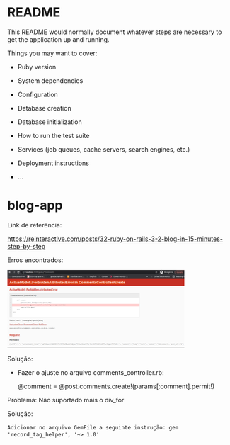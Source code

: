 # README

This README would normally document whatever steps are necessary to get the
application up and running.

Things you may want to cover:

* Ruby version

* System dependencies

* Configuration

* Database creation

* Database initialization

* How to run the test suite

* Services (job queues, cache servers, search engines, etc.)

* Deployment instructions

* ...
# blog-app

Link de referência: 

https://reinteractive.com/posts/32-ruby-on-rails-3-2-blog-in-15-minutes-step-by-step

Erros encontrados:

<img alt="Erro" title="Erro" src="erro-app-blog.png" width="400px" />

Solução:

 - Fazer o ajuste no arquivo comments_controller.rb:

	@comment = @post.comments.create!(params[:comment].permit!)

Problema: Não suportado mais o div_for

Solução: 

	Adicionar no arquivo GemFile a seguinte instrução: gem 'record_tag_helper', '~> 1.0'





